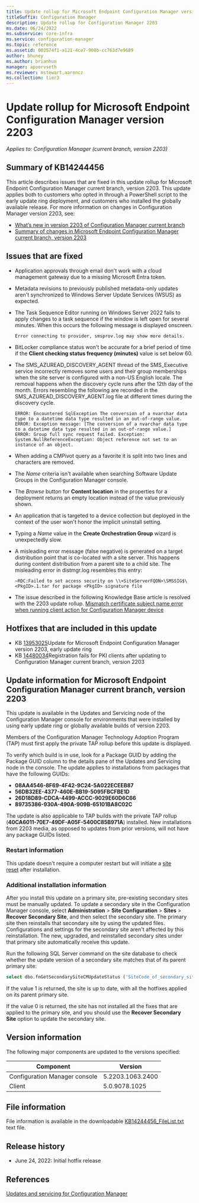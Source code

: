 ```yaml
---
title: Update rollup for Microsoft Endpoint Configuration Manager version 2203
titleSuffix: Configuration Manager
description: Update rollup for Configuration Manager 2203
ms.date: 06/24/2022
ms.subservice: core-infra
ms.service: configuration-manager
ms.topic: reference
ms.assetid: 002574f1-a121-4ce7-908b-cc763d7e9689
author: bhuney
ms.author: brianhun
manager: apoorvseth
ms.reviewer: mstewart,aaroncz 
ms.collection: tier3
---
```


# Update rollup for Microsoft Endpoint Configuration Manager version 2203

*Applies to: Configuration Manager (current branch, version 2203)*

## Summary of KB14244456
This article describes issues that are fixed in this update rollup for Microsoft Endpoint Configuration Manager current branch, version 2203. This update applies both to customers who opted in through a PowerShell script to the early update ring deployment, and customers who installed the globally available release.
For more information on changes in Configuration Manager version 2203, see:
- [What’s new in version 2203 of Configuration Manager current branch](../../core/plan-design/changes/whats-new-in-version-2203.md)
- [Summary of changes in Microsoft Endpoint Configuration Manager current branch, version 2203](../../hotfix/2203/13174460.md)

## Issues that are fixed
<!-- 14244881 -->
- Application approvals through email don't work with a cloud management gateway due to a missing Microsoft Entra token.

<!-- 14359451 -->
- Metadata revisions to previously published metadata-only updates aren't synchronized to Windows Server Update Services (WSUS) as expected.

<!-- 14246530 -->
- The Task Sequence Editor running on Windows Server 2022 fails to apply changes to a task sequence if the window is left open for several minutes. When this occurs the following message is displayed onscreen.
   ```text
   Error connecting to provider, smsprov.log may show more details.
   ```

<!-- 14342965 -->
- BitLocker compliance status won't be accurate for a brief period of time if the **Client checking status frequency (minutes)** value is set below 60.

<!-- 14359434 -->
- The SMS_AZUREAD_DISCOVERY_AGENT thread of the SMS_Executive service incorrectly removes some users and their group memberships when the site server is configured with a non-US English locale. The removal happens when the discovery cycle runs after the 12th day of the month. Errors resembling the following are recorded in the SMS_AZUREAD_DISCOVERY_AGENT.log file at different times during the discovery cycle.
   ```text
   ERROR: Encountered SqlException The conversion of a nvarchar data type to a datetime data type resulted in an out-of-range value.
   ERROR: Exception message: [The conversion of a nvarchar data type to a datetime data type resulted in an out-of-range value.]
   ERROR: Group full sync request failed. Exception: System.NullReferenceException: Object reference not set to an instance of an object.
   ```

<!-- 14463370 -->
- When adding a CMPivot query as a favorite it is split into two lines and characters are removed.

<!-- 14497732 -->
- The *Name* criteria isn't available when searching Software Update Groups in the Configuration Manager console.

<!-- 14561174 -->
- The *Browse* button for **Content location** in the properties for a deployment returns an empty location instead of the value previously shown.

<!-- 14577483 -->
- An application that is targeted to a device collection but deployed in the context of the user won't honor the implicit uninstall setting.

<!-- 14561145 -->
- Typing a *Name* value in the **Create Orchestration Group** wizard is unexpectedly slow.

<!-- 14561157 -->
- A misleading error message (false negative) is generated on a target distribution point that is co-located with a site server. This happens during content distribution from a parent site to a child site. The misleading error in distmgr.log resembles this entry:
   ```text
   ~RDC:Failed to set access security on \\<SiteServerFQDN>\SMSSIG$\<PkgID>.1.tar for package <PkgID> signature file
   ```

<!-- 14628373 -->
- The issue described in the following Knowledge Base article is resolved with the 2203 update rollup.
[Mismatch certificate subject name error when running client action for Configuration Manager device](/troubleshoot/mem/configmgr/tenant-attach-component-not-connect-to-gateway)

## Hotfixes that are included in this update
- KB [13953025](../../hotfix/2203/13953025.md)Update for Microsoft Endpoint Configuration Manager version 2203, early update ring
- KB [14480034](../../hotfix/2203/14480034.md)Registration fails for PKI clients after updating to Configuration Manager current branch, version 2203

## Update information for Microsoft Endpoint Configuration Manager current branch, version 2203

This update is available in the Updates and Servicing node of the Configuration Manager console for environments that were installed by using early update ring or globally available builds of version 2203.

Members of the Configuration Manager Technology Adoption Program (TAP) must first apply the private TAP rollup before this update is displayed.

To verify which build is in use, look for a Package GUID by adding the Package GUID column to the details pane of the Updates and Servicing node in the console. The update applies to installations from packages that have the following GUIDs:

- **08AA4546-8F69-4F42-9C24-5A022ECEEB87**
- **56DB32EE-4377-460E-BB19-5095FBCFBE1D**
- **26D18D89-CDCA-4499-ACCC-9029E60D6C66**
- **89735386-930A-490A-909B-65101BA8C02C**

The update is also applicable to TAP builds with the private TAP rollup (**40CA6011-70E7-49DF-A05F-5400C85B971A**) installed.
New installations from 2203 media, as opposed to updates from prior versions, will not have any package GUIDs listed.

### Restart information

This update doesn't require a computer restart but will initiate a [site reset](../../core/servers/manage/modify-your-infrastructure.md#bkmk_reset) after installation.

### Additional installation information

After you install this update on a primary site, pre-existing secondary sites must be manually updated. To update a secondary site in the Configuration Manager console, select **Administration** > **Site Configuration** > **Sites** >  **Recover Secondary Site**, and then select the secondary site. The primary site then reinstalls that secondary site by using the updated files. Configurations and settings for the secondary site aren't affected by this reinstallation. The new, upgraded, and reinstalled secondary sites under that primary site automatically receive this update.

Run the following SQL Server command on the site database to check whether the update version of a secondary site matches that of its parent primary site:
   ```sql
   select dbo.fnGetSecondarySiteCMUpdateStatus ('SiteCode_of_secondary_site')
   ```
If the value 1 is returned, the site is up to date, with all the hotfixes applied on its parent primary site.

If the value 0 is returned, the site has not installed all the fixes that are applied to the primary site, and you should use the **Recover Secondary Site** option to update the secondary site.

## Version information
The following major components are updated to the versions specified:

| Component | Version |
|---|---|
| Configuration Manager console | 5.2203.1063.2400 |
| Client | 5.0.9078.1025 |

## File information
File information is available in the downloadable [KB14244456_FileList.txt](https://aka.ms/KB14244456_FileList) text file.

## Release history
- June 24, 2022: Initial hotfix release

## References
[Updates and servicing for Configuration Manager](../../core/servers/manage/updates.md)
